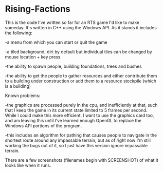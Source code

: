 # Rising-Factions


This is the code I've written so far for an RTS game I'd like to make someday. It's written in C++ using the Windows API. As it stands it includes the following:

-a menu from which you can start or quit the game

-a tiled background, dirt by default but individual tiles can be changed by mouse location + key press

-the ability to spawn people, building foundations, trees and bushes

-the ability to get the people to gather resources and either contribute them to a building under construction or add them to a resource stockpile (which is a building)


Known problems:

-the graphics are processed purely in the cpu, and inefficiently at that, such that I keep the game in its current state limited to 5 frames per second. While I could make this more efficient, I want to use the graphics card too, and am leaving this until I've learned enough OpenGL to replace the Windows API portions of the program.

-this includes an algorithm for pathing that causes people to navigate in the shortest route around any impassable terrain, but as of right now I'm still working the bugs out of it, so I just have this version ignore impassable terrain.

There are a few screenshots (filenames begin with SCREENSHOT) of what it looks like when it runs.

